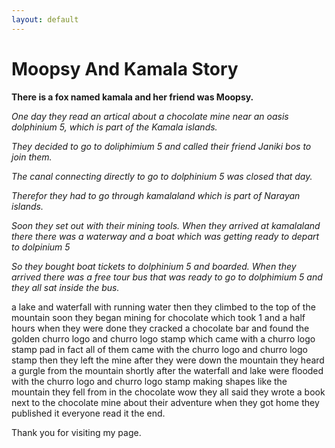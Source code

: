 ```yaml
---
layout: default
---
```



#  Moopsy And Kamala Story

**There  is a fox named kamala  and her friend was Moopsy.**

*One day they read an artical about a chocolate mine near an oasis dolphinium 5, which is part of the Kamala islands.*

*They decided to go to doliphimium 5 and called their friend Janiki bos to join them.*

*The canal connecting directly to go to dolphinium 5 was closed that day.*

*Therefor they had to go through kamalaland which is part of Narayan islands.*

*Soon they set out with their mining tools. When they arrived at kamalaland there there was a waterway and a boat which was getting ready to depart to dolpinium 5*

*So they bought boat tickets to dolphinium 5 and boarded. When they arrived there was a free tour bus that was ready to go to dolphimium 5 and they all sat  inside the bus.*

a lake and waterfall with running water then they climbed to the top of the mountain soon they began mining for chocolate which took 1 and a half hours when they were done they cracked a chocolate bar
and found the golden churro logo and churro logo stamp which came with a churro logo stamp pad in fact all of them came with the churro logo and churro logo stamp then they left the mine after they were down the mountain they heard a gurgle from the mountain shortly after the waterfall and lake were flooded with the churro logo and churro logo stamp making shapes like the mountain they fell from in the chocolate wow they all said they wrote a book next to the chocolate mine about their adventure when they got home they published it everyone read it the end.

Thank you for visiting my page.
